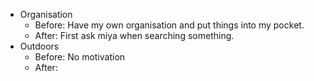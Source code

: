 - Organisation
	- Before: Have my own organisation and put things into my pocket.
	- After: First ask miya when searching something.
- Outdoors
	- Before: No motivation
	- After: